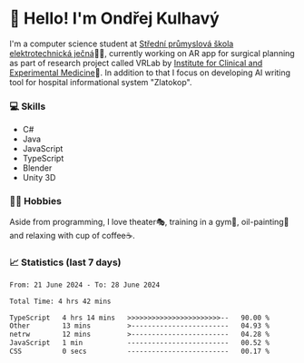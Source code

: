 # 👋 Hello! I'm Ondřej Kulhavý

I'm a computer science student at [Střední průmyslová škola elektrotechnická ječná](https://www.spsejecna.cz/)👨‍🎓, currently working on AR app for surgical planning as part of research project called VRLab by [Institute for Clinical and Experimental Medicine](https://www.ikem.cz/en/)🏥.
In addition to that I focus on developing AI writing tool for hospital informational system "Zlatokop".

### 💻 Skills
- C#
- Java
- JavaScript
- TypeScript
- Blender
- Unity 3D

### 🏋️‍♂️ Hobbies

Aside from programming, I love theater🎭, training in a gym💪, oil-painting🎨 and relaxing with cup of coffee☕.
### 📈 Statistics (last 7 days)
<!--START_SECTION:waka-->

```txt
From: 21 June 2024 - To: 28 June 2024

Total Time: 4 hrs 42 mins

TypeScript   4 hrs 14 mins   >>>>>>>>>>>>>>>>>>>>>>>--   90.00 %
Other        13 mins         >------------------------   04.93 %
netrw        12 mins         >------------------------   04.28 %
JavaScript   1 min           -------------------------   00.52 %
CSS          0 secs          -------------------------   00.17 %
```

<!--END_SECTION:waka-->



